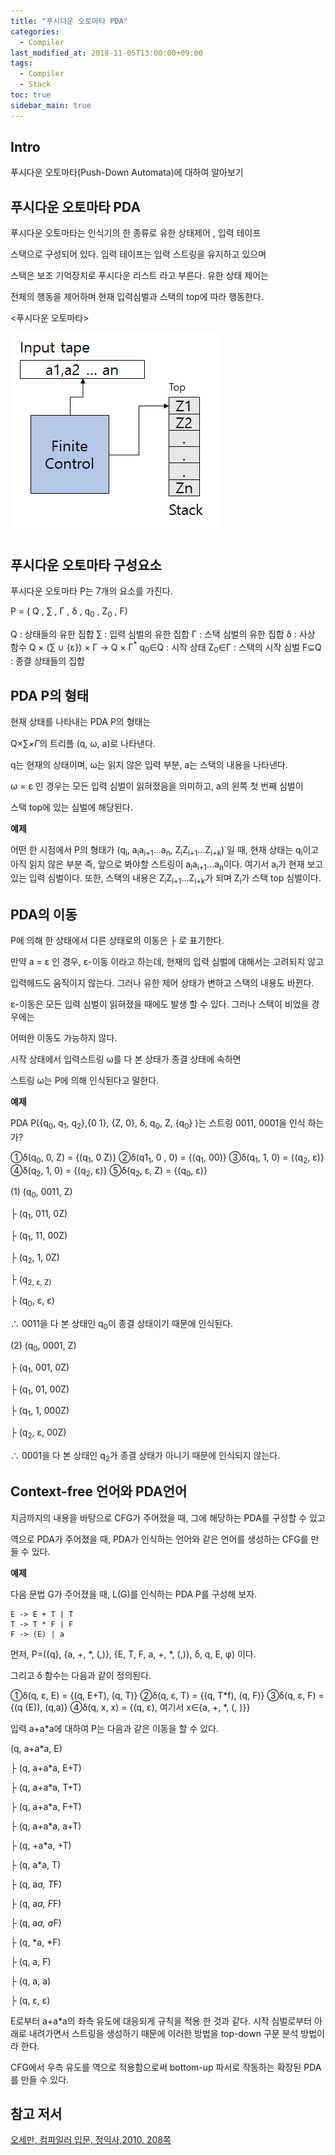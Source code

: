 ```yaml
---
title: "푸시다운 오토마타 PDA"
categories: 
  - Compiler
last_modified_at: 2018-11-05T13:00:00+09:00
tags: 
  - Compiler
  - Stack
toc: true
sidebar_main: true
---
```


## Intro

푸시다운 오토마타(Push-Down Automata)에 대하여 알아보기


## 푸시다운 오토마타 PDA

푸시다운 오토마타는 인식기의 한 종류로 유한 상태제어 , 입력 테이프

스택으로 구성되어 있다. 입력 테이프는 입력 스트링을 유지하고 있으며

스택은 보조 기억장치로 푸시다운 리스트 라고 부른다. 유한 상태 제어는

전체의 행동을 제어하며 현재 입력심벌과 스택의 top에 따라 행동한다.

<푸시다운 오토마타>


![pda](https://github.com/lesslate/lesslate.github.io/blob/master/assets/img/compiler/pda/pda.png?raw=true)


## 푸시다운 오토마타 구성요소

푸시다운 오토마타 P는 7개의 요소를 가진다.

P = ( Q , ∑ , Γ , δ , q<sub>0</sub> , Z<sub>0</sub> , F)

Q : 상태들의 유한 집합
∑ : 입력 심벌의 유한 집합
Γ : 스택 심벌의 유한 집합
δ : 사상 함수 Q × (∑ ∪ {ε}) × Γ -> Q × Γ<sup>*</sup>
q<sub>0</sub>∈Q : 시작 상태
Z<sub>0</sub>∈Γ : 스택의 시작 심벌
F⊆Q : 종결 상태들의 집합


## PDA P의 형태

현재 상태를 나타내는 PDA P의 형태는

Q×∑<sup>*</sup>×Γ<sup>*</sup>의 트리플 (q, ω, a)로 나타낸다. 

q는 현재의 상태이며, ω는 읽지 않은 입력 부분, a는 스택의 내용을 나타낸다.

ω = ε 인 경우는 모든 입력 심벌이 읽혀졌음을 의미하고, a의 왼쪽 첫 번째 심벌이

스택 top에 있는 심벌에 해당된다.


**예제**

어떤 한 시점에서 P의 형태가 (q<sub>i</sub>, a<sub>i</sub>a<sub>i+1</sub>...a<sub>n</sub>, Z<sub>i</sub>Z<sub>i+1</sub>...Z<sub>i+k</sub>) 일 때, 현재 상태는 q<sub>i</sub>이고
아직 읽지 않은 부분 즉, 앞으로 봐야할 스트링이 a<sub>i</sub>a<sub>i+1</sub>...a<sub>n</sub>이다.
여기서 a<sub>i</sub>가 현재 보고있는 입력 심벌이다. 또한, 스택의 내용은 Z<sub>i</sub>Z<sub>i+1</sub>...Z<sub>i+k</sub>가 되며 Z<sub>i</sub>가 스택 top 심벌이다.

## PDA의 이동

P에 의해 한 상태에서 다른 상태로의 이동은 ├ 로 표기한다.

만약 a = ε 인 경우, ε-이동 이라고 하는데, 현재의 입력 심벌에 대해서는 고려되지 않고

입력헤드도 움직이지 않는다. 그러나 유한 제어 상태가 변하고 스택의 내용도 바뀐다.

ε-이동은 모든 입력 심벌이 읽혀졌을 때에도 발생 할 수 있다. 그러나 스택이 비었을 경우에는

어떠한 이동도 가능하지 않다.



시작 상태에서 입력스트링 ω를 다 본 상태가 종결 상태에 속하면 

스트링 ω는 P에 의해 인식된다고 말한다.

**예제**


PDA P({q<sub>0</sub>, q<sub>1</sub>, q<sub>2</sub>},{0 1}, {Z, 0}, δ, q<sub>0</sub>, Z, {q<sub>0</sub>} )는 스트링 0011, 0001을 인식 하는가?

①δ(q<sub>0</sub>, 0, Z) = {(q<sub>1</sub>, 0 Z)}
②δ(q1<sub>1</sub>, 0 , 0) = {(q<sub>1</sub>, 00)}
③δ(q<sub>1</sub>, 1, 0) = {(q<sub>2</sub>,  ε)}
④δ(q<sub>2</sub>, 1, 0) = {(q<sub>2</sub>, ε)}
⑤δ(q<sub>2</sub>, ε, Z) = {(q<sub>0</sub>, ε)}

(1) (q<sub>0</sub>, 0011, Z) 

├ (q<sub>1</sub>, 011, 0Z)

├ (q<sub>1</sub>, 11, 00Z)

├ (q<sub>2</sub>, 1, 0Z)

├ (q<sub>2, ε, Z)
    
├ (q<sub>0</sub>, ε, ε)

∴ 0011을 다 본 상태인 q<sub>0</sub>이 종결 상태이기 때문에 인식된다.

(2) (q<sub>0</sub>, 0001, Z)

├ (q<sub>1</sub>, 001, 0Z)

├ (q<sub>1</sub>, 01, 00Z)

├ (q<sub>1</sub>, 1, 000Z)

├ (q<sub>2</sub>, ε, 00Z)

∴ 0001을 다 본 상태인 q<sub>2</sub>가 종결 상태가 아니기 때문에 인식되지 않는다.

## Context-free 언어와 PDA언어

지금까지의 내용을 바탕으로 CFG가 주어졌을 때, 그에 해당하는 PDA를 구성할 수 있고

역으로 PDA가 주어졌을 때, PDA가 인식하는 언어와 같은 언어를 생성하는
CFG를 만들 수 있다.

**예제**

다음 문법 G가 주어졌을 때, L(G)를 인식하는 PDA P를 구성해 보자.

```
E -> E + T | T
T -> T * F | F
F -> (E) | a
```


먼저, P=({q}, {a, +, *, (,)}, {E, T, F, a, +, *, (,)}, δ, q, E, φ) 이다.

그리고 δ 함수는 다음과 같이 정의된다.

①δ(q, ε, E) = {(q, E+T), (q, T)} 
②δ(q, ε, T) = {(q, T*f), (q, F)}
③δ(q, ε, F) = {(q (E)), (q,a)}
④δ(q, x, x) = {(q, ε), 여기서 x∈{a, +, *, (, )}}

입력 a+a*a에 대하여 P는 다음과 같은 이동을 할 수 있다.

(q, a+a*a, E)

├ (q, a+a*a, E+T) 

├ (q, a+a*a, T+T)

├ (q, a+a*a, F+T)

├ (q, a+a*a, a+T)

├ (q, +a*a, +T)

├ (q, a*a, T)

├ (q, a*a, T*F)

├ (q, a*a, F*F)

├ (q, a*a, a*F)

├ (q, *a, *F)

├ (q, a, F)

├ (q, a, a)

├ (q, ε, ε)

E로부터 a+a*a의 좌측 유도에 대응되게 규칙을 적용 한 것과 같다.
시작 심벌로부터 아래로 내려가면서 스트링을 생성하기 때문에
이러한 방법을 top-down 구문 분석 방법이라 한다.

CFG에서 우측 유도를 역으로 적용함으로써 
bottom-up 파서로 작동하는 확장된 PDA를 만들 수 있다.



## 참고 저서

[오세만, 컴파일러 입문, 정익사,2010, 208쪽](https://book.naver.com/bookdb/book_detail.nhn?bid=6324381)